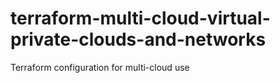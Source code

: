 # terraform-multi-cloud-virtual-private-clouds-and-networks
Terraform configuration for multi-cloud use
